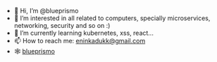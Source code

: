 - 👋 Hi, I’m @blueprismo
- 👀 I’m interested in all related to computers, specially microservices, networking, security and so on :)
- 🌱 I’m currently learning kubernetes, xss, react...
- 📫 How to reach me: eninkadukk@gmail.com
- 🕸️ [blueprismo](https://blueprismo)

<!---
blueprismo/blueprismo is a ✨ special ✨ repository because its `README.md` (this file) appears on your GitHub profile.
You can click the Preview link to take a look at your changes.
--->
